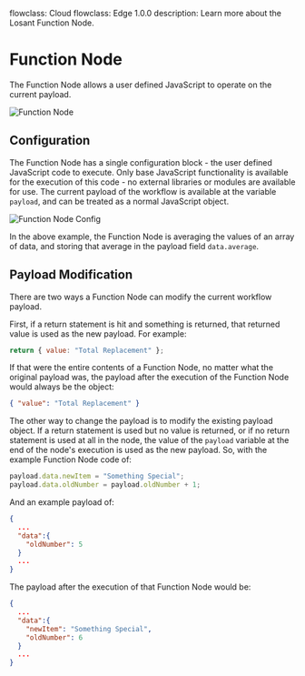 flowclass: Cloud
flowclass: Edge 1.0.0
description: Learn more about the Losant Function Node.

# Function Node

The Function Node allows a user defined JavaScript to operate on the current payload.

![Function Node](/images/workflows/logic/function-node.png "Function Node")

## Configuration

The Function Node has a single configuration block - the user defined JavaScript code to execute. Only base JavaScript functionality is available for the execution of this code - no external libraries or modules are available for use. The current payload of the workflow is available at the variable `payload`, and can be treated as a normal JavaScript object.

![Function Node Config](/images/workflows/logic/function-node-config.png "Function Node Config")

In the above example, the Function Node is averaging the values of an array of data, and storing that average in the payload field `data.average`.

## Payload Modification

There are two ways a Function Node can modify the current workflow payload.

First, if a return statement is hit and something is returned, that returned value is used as the new payload. For example:

```javascript
return { value: "Total Replacement" };
```

If that were the entire contents of a Function Node, no matter what the original payload was, the payload after the execution of the Function Node would always be the object:

```json
{ "value": "Total Replacement" }
```

The other way to change the payload is to modify the existing payload object. If a return statement is used but no value is returned, or if no return statement is used at all in the node, the value of the `payload` variable at the end of the node's execution is used as the new payload. So, with the example Function Node code of:

```javascript
payload.data.newItem = "Something Special";
payload.data.oldNumber = payload.oldNumber + 1;
```

And an example payload of:

```json
{
  ...
  "data":{
    "oldNumber": 5
  }
  ...
}
```

The payload after the execution of that Function Node would be:

```json
{
  ...
  "data":{
    "newItem": "Something Special",
    "oldNumber": 6
  }
  ...
}
```
